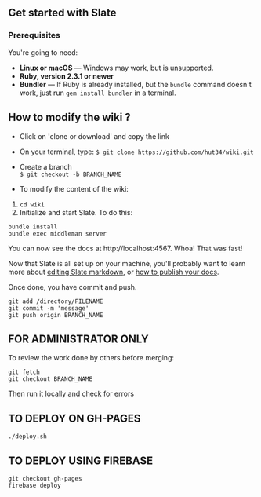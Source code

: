 Get started with Slate
------------------------------

### Prerequisites

You're going to need:

 - **Linux or macOS** — Windows may work, but is unsupported.
 - **Ruby, version 2.3.1 or newer**
 - **Bundler** — If Ruby is already installed, but the `bundle` command doesn't work, just run `gem install bundler` in a terminal.



How to modify the wiki ? 
-----------------------------
* Click on 'clone or download' and copy the link 

* On your terminal, type: 
`$ git clone https://github.com/hut34/wiki.git`

* Create a branch     
`$ git checkout -b BRANCH_NAME`

* To modify the content of the wiki: 
1. `cd wiki`
2. Initialize and start Slate. To do this: 
```shell
bundle install
bundle exec middleman server
```
You can now see the docs at http://localhost:4567. Whoa! That was fast!

Now that Slate is all set up on your machine, you'll probably want to learn more about [editing Slate markdown](https://github.com/lord/slate/wiki/Markdown-Syntax), or [how to publish your docs](https://github.com/lord/slate/wiki/Deploying-Slate).


Once done, you have commit and push.
```shell
git add /directory/FILENAME    
git commit -m 'message'
git push origin BRANCH_NAME
```


FOR ADMINISTRATOR ONLY
----------------------
To review the work done by others before merging: 
```shell
git fetch
git checkout BRANCH_NAME
```
Then run it locally and check for errors

TO DEPLOY ON GH-PAGES 
----------------------
```shell
./deploy.sh
```

TO DEPLOY USING FIREBASE 
--------------------------
```shell
git checkout gh-pages
firebase deploy
```



